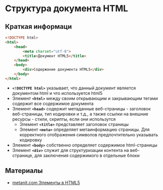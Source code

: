 # Структура документа HTML

## Краткая информаци

```html
<!DOCTYPE html>
<html>
    <head>
        <meta charset="utf-8">
        <title>Документ HTML5</title>
    </head>
    <body>
        <div>Содержание документа HTML5</div>
    </body>
</html>
```

- **`<!DOCTYPE html>`** указывает, что данный документ является документом html и что используется html5
- Элемент **`<html>`** между своим открывающим и закрывающим тегами содержит все содержимое документа
- Элемент **`<head>`** содержит метаданные веб-страницы - заголовок веб-страницы, тип кодировки и т.д., а также ссылки на внешние ресурсы - стили, скрипты, если они использутся
  - Элемент **`<title>`** представляет заголовок страницы
  - Элемент **`<meta>`** определяет метаинформацию страницы. Для корректного отображения символов предпочтительно указывать кодировку
- Элемент **`<body>`** собственно определяет содержимое html-страницы
- Элемент **`<div>`** служит для структуризации контента на веб-странице, для заключения содержимого в отдельные блоки

## Материалы

- [metanit.com Элементы в HTML5](https://metanit.com/web/html5/1.5.php)

